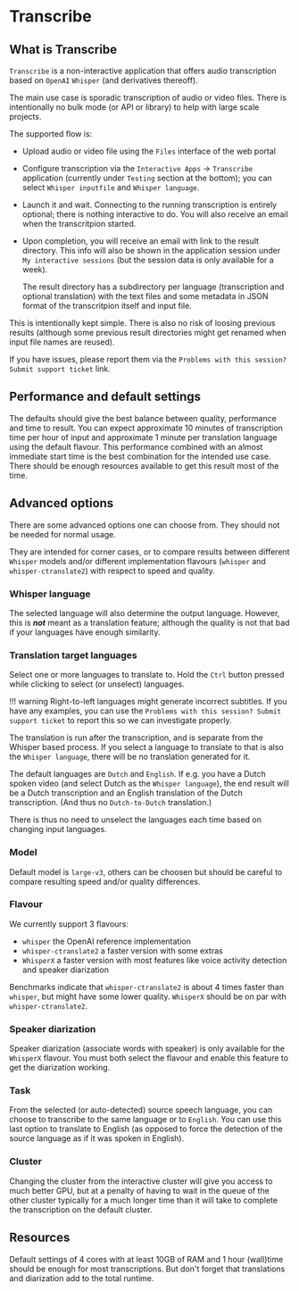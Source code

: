 # Transcribe

## What is Transcribe

`Transcribe` is a non-interactive application that offers audio transcription based on `OpenAI` `Whisper` (and derivatives thereoff).

The main use case is sporadic transcription of audio or video files. There is intentionally no bulk mode (or API or library)
to help with large scale projects.

The supported flow is:

- Upload audio or video file using the `Files` interface of the web portal

- Configure transcription via the `Interactive Apps` -> `Transcribe` application (currently under `Testing` section at the bottom);
  you can select `Whisper inputfile` and `Whisper language`.

- Launch it and wait. Connecting to the running transcription is entirely optional; there is nothing interactive to do.
  You will also receive an email when the transcritpion started.

- Upon completion, you will receive an email with link to the result directory. This info will also be shown in the application session under
  `My interactive sessions` (but the session data is only available for a week).

  The result directory has a subdirectory per language (transcription and optional translation)
  with the text files and some metadata in JSON format of the transcritpion itself and input file.


This is intentionally kept simple. There is also no risk of loosing previous results
(although some previous result directories might get renamed when input file names are reused).


If you have issues, please report them via the `Problems with this session? Submit support ticket` link.


## Performance and default settings

The defaults should give the best balance between quality, performance and time to result.
You can expect approximate 10 minutes of transcription time per hour of input and
approximate 1 minute per translation language using the default flavour.
This performance combined with an almost immediate start time is the best combination for the intended use case.
There should be enough resources available to get this result most of the time.

## Advanced options

There are some advanced options one can choose from. They should not be needed for normal usage.

They are intended for corner cases, or to compare results between different `Whisper` models and/or different implementation flavours
(`whisper` and `whisper-ctranslate2`) with respect to speed and quality.

### Whisper language

The selected language will also determine the output language. However, this is ***not*** meant as a translation feature;
although the quality is not that bad if your languages have enough similarity.

### Translation target languages

Select one or more languages to translate to. Hold the `Ctrl` button pressed while clicking to select (or unselect) languages.

!!! warning
    Right-to-left languages might generate incorrect subtitles. If you have any examples, you can use the
    `Problems with this session? Submit support ticket` to report this so we can investigate properly.

The translation is run after the transcription, and is separate from the Whisper based process.
If you select a language to translate to that is also the `Whisper language`, there will be no translation generated for it.

The default languages are `Dutch` and `English`.  If e.g. you have a Dutch spoken video (and select Dutch as the `Whisper language`),
the end result will be a Dutch transcription and an English translation of the Dutch transcription. (And thus no `Dutch-to-Dutch` translation.)

There is thus no need to unselect the languages each time based on changing input languages.

### Model

Default model is `large-v3`, others can be choosen but should be careful to compare resulting speed and/or quality differences.

### Flavour

We currently support 3 flavours:
- `whisper` the OpenAI reference implementation
- `whisper-ctranslate2` a faster version with some extras
- `WhisperX` a faster version with most features like voice activity detection and speaker diarization

Benchmarks indicate that `whisper-ctranslate2` is about 4 times faster than `whisper`,
but might have some lower quality. `WhisperX` should be on par with `whisper-ctranslate2`.

### Speaker diarization

Speaker diarization (associate words with speaker) is only available for the `WhisperX` flavour.
You must both select the flavour and enable this feature to get the diarization working.

### Task

From the selected (or auto-detected) source speech language, you can choose to transcribe to the same language or to `English`.
You can use this last option to translate to English (as opposed to force the detection of the source language as if it was spoken in English).

### Cluster

Changing the cluster from the interactive cluster will give you access to much better GPU,
but at a penalty of having to wait in the queue of the other cluster typically for a much longer time
than it will take to complete the transcription on the default cluster.

## Resources

Default settings of 4 cores with at least 10GB of RAM and 1 hour (wall)time should be enough for most transcriptions.
But don't forget that translations and diarization add to the total runtime.
